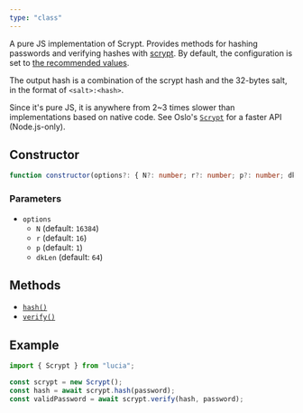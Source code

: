 ```yaml
---
type: "class"
---
```


A pure JS implementation of Scrypt. Provides methods for hashing passwords and verifying hashes with [scrypt](https://datatracker.ietf.org/doc/html/rfc7914). By default, the configuration is set to [the recommended values](https://cheatsheetseries.owasp.org/cheatsheets/Password_Storage_Cheat_Sheet.html). 

The output hash is a combination of the scrypt hash and the 32-bytes salt, in the format of `<salt>:<hash>`.

Since it's pure JS, it is anywhere from 2~3 times slower than implementations based on native code. See Oslo's [`Scrypt`]() for a faster API (Node.js-only).

## Constructor

```ts
function constructor(options?: { N?: number; r?: number; p?: number; dkLen?: number }): this;
```

### Parameters

- `options`
  - `N` (default: `16384`)
  - `r` (default: `16`)
  - `p` (default: `1`)
  - `dkLen` (default: `64`)

## Methods

- [`hash()`](ref:password/Argon2id)
- [`verify()`](ref:password/Argon2id)

## Example

```ts
import { Scrypt } from "lucia";

const scrypt = new Scrypt();
const hash = await scrypt.hash(password);
const validPassword = await scrypt.verify(hash, password);
```
